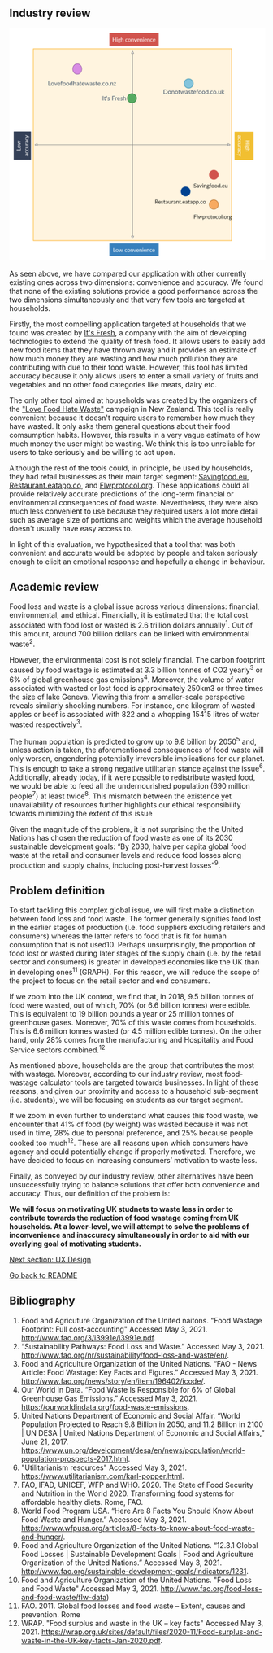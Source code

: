 




## Industry review

![Alternative analysis](Images/BackgroundAndMotivation/alternatives.png)

As seen above, we have compared our application with other currently existing ones across two dimensions: convenience and accuracy. We found that none of the existing solutions provide a good performance across the two dimensions simultaneously and that very few tools are targeted at households.

Firstly, the most compelling application targeted at households that we found was created by [It's Fresh](https://www.itsfresh.com/food-waste-calculator/survey.html), a company with the aim of developing technologies to extend the quality of fresh food. It allows users to easily add new food items that they have thrown away and it provides an estimate of how much money they are wasting and how much pollution they are contributing with due to their food waste. However, this tool has limited accuracy because it only allows users to enter a small variety of fruits and vegetables and no other food categories like meats, dairy etc.

The only other tool aimed at households was created by the organizers of the ["Love Food Hate Waste"](https://lovefoodhatewaste.co.nz/quiz-much-money-wasting-throw-away-food/) campaign in New Zealand. This tool is really convenient because it doesn't require users to remember how much they have wasted. It only asks them general questions about their food comsumption habits. However, this results in a very vague estimate of how much money the user might be wasting. We think this is too unreliable for users to take seriously and be willing to act upon.

Although the rest of the tools could, in principle, be used by households, they had retail businesses as their main target segment: [Savingfood.eu](https://savingfood.eu/food-waste-calculator/), [Restaurant.eatapp.co](https://restaurant.eatapp.co/free-food-cost-calculator), and [Flwprotocol.org](https://flwprotocol.org/why-measure/food-loss-and-waste-value-calculator/). These applications could all provide relatively accurate predictions of the long-term financial or environmental consequences of food waste. Nevertheless, they were also much less convenient to use because they required users a lot more detail such as average size of portions and weights which the average household doesn't usually have easy access to.

In light of this evaluation, we hypothesized that a tool that was both convenient and accurate would be adopted by people and taken seriously enough to elicit an emotional response and hopefully a change in behaviour.

## Academic review

Food loss and waste is a global issue across various dimensions: financial, environmental, and ethical. Financially, it is estimated that the total cost associated with food lost or wasted is 2.6 trillion dollars annually<sup>1</sup>. Out of this amount, around 700 billion dollars can be linked with environmental waste<sup>2</sup>. 

However, the environmental cost is not solely financial. The carbon footprint caused by food wastage is estimated at 3.3 billion tonnes of CO2 yearly<sup>3</sup> or 6% of global greenhouse gas emissions<sup>4</sup>. Moreover, the volume of water associated with wasted or lost food is approximately 250km3 or three times the size of lake Geneva. Viewing this from a smaller-scale perspective reveals similarly shocking numbers. For instance, one kilogram of wasted apples or beef is associated with 822 and a whopping 15415 litres of water wasted respectively<sup>3</sup>.

The human population is predicted to grow up to 9.8 billion by 2050<sup>5</sup> and, unless action is taken, the aforementioned consequences of food waste will only worsen, engendering potentially irreversible implications for our planet. This is enough to take a strong negative utilitarian stance against the issue<sup>6</sup>. Additionally, already today, if it were possible to redistribute wasted food, we would be able to feed all the undernourished population (690 million people<sup>7</sup>) at least twice<sup>8</sup>. This mismatch between the existence yet unavailability of resources further highlights our ethical responsibility towards minimizing the extent of this issue

Given the magnitude of the problem, it is not surprising the the United Nations has chosen the reduction of food waste as one of its 2030 sustainable development goals: “By 2030, halve per capita global food waste at the retail and consumer levels and reduce food losses along production and supply chains, including post-harvest losses”<sup>9</sup>.

## Problem definition

To start tackling this complex global issue, we will first make a distinction between food loss and food waste. The former generally signifies food lost in the earlier stages of production (i.e. food suppliers excluding retailers and consumers) whereas the latter refers to food that is fit for human consumption that is not used<suo>10</sup>. Perhaps unsurprisingly, the proportion of food lost or wasted during later stages of the supply chain (i.e. by the retail sector and consumers) is greater in developed economies like the UK than in developing ones<sup>11</sup> (GRAPH). For this reason, we will reduce the scope of the project to focus on the retail sector and end consumers.

If we zoom into the UK context, we find that, in 2018, 9.5 billion tonnes of food were wasted, out of which, 70% (or 6.6 billion tonnes) were edible. This is equivalent to 19 billion pounds a year or 25 million tonnes of greenhouse gases. Moreover, 70% of this waste comes from households. This is 6.6 million tonnes wasted (or 4.5 million edible tonnes). On the other hand, only 28% comes from the manufacturing and Hospitality and Food Service sectors combined.<sup>12</sup>

As mentioned above, households are the group that contributes the most with wastage. Moreover, according to our industry review, most food-wastage calculator tools are targeted towards businesses. In light of these reasons, and given our proximity and access to a household sub-segment (i.e. students), we will be focusing on students as our target segment.

If we zoom in even further to understand what causes this food waste, we encounter that 41% of food (by weight) was wasted because it was not used in time, 28% due to personal preference, and 25% because people cooked too much<sup>12</sup>. These are all reasons upon which consumers have agency and could potentially change if properly motivated. Therefore, we have decided to focus on increasing consumers’ motivation to waste less.

Finally, as conveyed by our industry review, other alternatives have been unsuccessfully trying to balance solutions that offer both convenience and accuracy. Thus, our definition of the problem is:

<b>We will focus on motivating UK studnets to waste less in order to contribute towards the reduction of food wastage coming from UK households. At a lower-level, we will attempt to solve the problems of inconvenience and inaccuracy simultaneously in order to aid with our overlying goal of motivating students.</b>

[Next section: UX Design](https://github.com/gabrielchuv/SE7/blob/main/Portfolio/UXDesign.md)

[Go back to README](https://github.com/gabrielchuv/SE7/blob/main/README.md)


  
## Bibliography

1. Food and Agricuture Organization of the United naitons. "Food Wastage Footprint: Full cost-accounting" Accessed May 3, 2021. http://www.fao.org/3/i3991e/i3991e.pdf.
2. “Sustainability Pathways: Food Loss and Waste.” Accessed May 3, 2021. http://www.fao.org/nr/sustainability/food-loss-and-waste/en/.
3. Food and Agriculture Organization of the United Nations. “FAO - News Article: Food Wastage: Key Facts and Figures.” Accessed May 3, 2021. http://www.fao.org/news/story/en/item/196402/icode/.
4. Our World in Data. “Food Waste Is Responsible for 6% of Global Greenhouse Gas Emissions.” Accessed May 3, 2021. https://ourworldindata.org/food-waste-emissions.
5. United Nations Department of Economic and Social Affair. “World Population Projected to Reach 9.8 Billion in 2050, and 11.2 Billion in 2100 | UN DESA | United Nations Department of Economic and Social Affairs,” June 21, 2017. https://www.un.org/development/desa/en/news/population/world-population-prospects-2017.html.
6. "Utilitarianism resources" Accessed May 3, 2021. https://www.utilitarianism.com/karl-popper.html.
7. FAO, IFAD, UNICEF, WFP and WHO. 2020. The State of Food Security and Nutrition in the World 2020. Transforming food systems for affordable healthy diets. Rome, FAO.
8. World Food Program USA. “Here Are 8 Facts You Should Know About Food Waste and Hunger.” Accessed May 3, 2021. https://www.wfpusa.org/articles/8-facts-to-know-about-food-waste-and-hunger/.
9. Food and Agriculture Organization of the United Nations. “12.3.1 Global Food Losses | Sustainable Development Goals | Food and Agriculture Organization of the United Nations.” Accessed May 3, 2021. http://www.fao.org/sustainable-development-goals/indicators/1231.
10. Food and Agriculture Organization of the United Nations. "Food Loss and Food Waste" Accessed May 3, 2021. http://www.fao.org/food-loss-and-food-waste/flw-data)
11. FAO. 2011. Global food losses and food waste – Extent, causes and prevention. Rome
12. WRAP. "Food surplus and waste in the UK – key facts" Accessed May 3, 2021. https://wrap.org.uk/sites/default/files/2020-11/Food-surplus-and-waste-in-the-UK-key-facts-Jan-2020.pdf.



  
  


  
  


  
  


  
  


  
  


  
  
